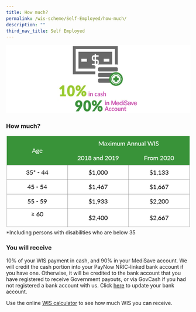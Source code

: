 ```yaml
---
title: How much?
permalink: /wis-scheme/Self-Employed/how-much/
description: ""
third_nav_title: Self Employed
---
```

![cash ma ratio](/images/WIS%20Scheme/WIS12.png)
### How much?
![wis sep quantum](/images/WIS%20Scheme/WIS14.png)
*Including persons with disabilities who are below 35

### You will receive
10% of your WIS payment in cash, and 90% in your MediSave account. We will credit the cash portion into your PayNow NRIC-linked bank account if you have one. Otherwise, it will be credited to the bank account that you have registered to receive Government payouts, or via GovCash if you had not registered a bank account with us. Click [here](https://www.govpayouts.gov.sg/wf/workfare/payment-instructions) to update your bank account.

Use the online [WIS calculator](/wis-calculator-for-self-employed/) to see how much WIS you can receive.